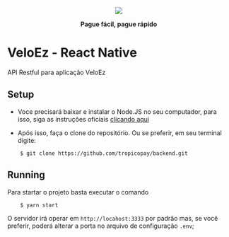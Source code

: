 
<p align="center">
  <img src="https://github.com/tropicopay/mobile_app/raw/master/assets/icon.png">
  </img>
</p>

<center> 

**Pague fácil, pague rápido** 

</center>

# VeloEz - React Native


API Restful para aplicação VeloEz

## Setup

- Voce precisará baixar e instalar o Node.JS no seu computador, para isso, siga as instruções oficiais [clicando aqui](https://nodejs.org/en/)

- Após isso, faça o clone do repositório. Ou se preferir, em seu terminal digite:
```shell
    $ git clone https://github.com/tropicopay/backend.git
```


## Running
Para startar o projeto basta executar o comando
```shell
    $ yarn start
```

O servidor irá operar em ```http://locahost:3333``` por padrão mas, se você preferir, poderá alterar a porta no arquivo de configuração ```.env```;

